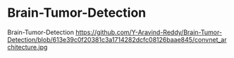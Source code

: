 # Brain-Tumor-Detection
Brain-Tumor-Detection
https://github.com/Y-Aravind-Reddy/Brain-Tumor-Detection/blob/613e39c0f20381c3a1714282dcfc08126baae845/convnet_architecture.jpg
